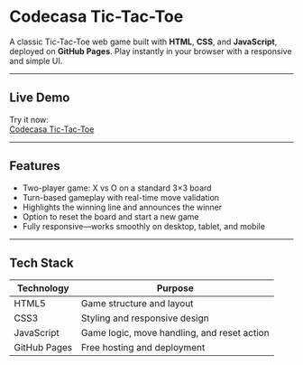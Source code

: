 #  Codecasa Tic-Tac-Toe

A classic Tic-Tac-Toe web game built with **HTML**, **CSS**, and **JavaScript**, deployed on **GitHub Pages**. Play instantly in your browser with a responsive and simple UI.

---

##  Live Demo

Try it now:  
[Codecasa Tic-Tac-Toe](https://jindal30.github.io/codecasa-tictactoe/)

---

##  Features

-  Two-player game: X vs O on a standard 3×3 board  
-  Turn-based gameplay with real-time move validation  
-  Highlights the winning line and announces the winner  
-  Option to reset the board and start a new game  
-  Fully responsive—works smoothly on desktop, tablet, and mobile  

---

##  Tech Stack

| Technology     | Purpose                                    |
|----------------|---------------------------------------------|
| HTML5          | Game structure and layout                   |
| CSS3           | Styling and responsive design               |
| JavaScript     | Game logic, move handling, and reset action |
| GitHub Pages   | Free hosting and deployment                 |
